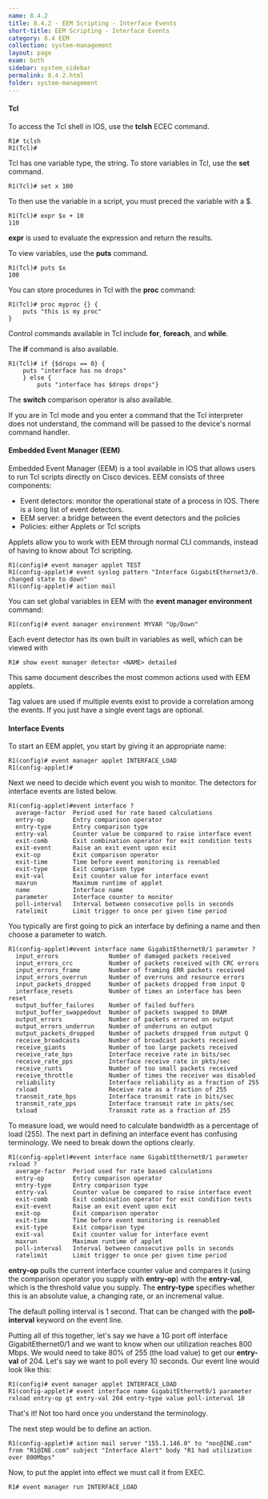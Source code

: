```yaml
---
name: 8.4.2
title: 8.4.2 - EEM Scripting - Interface Events
short-title: EEM Scripting - Interface Events
category: 8.4 EEM
collection: system-management
layout: page
exam: both
sidebar: system_sidebar
permalink: 8.4.2.html
folder: system-management
---
```

#### Tcl
To access the Tcl shell in IOS, use the **tclsh** ECEC command.
```
R1# tclsh
R1(Tcl)# 
```

Tcl has one variable type, the string. To store variables in Tcl, use the **set** command.
```
R1(Tcl)# set x 100
```
To then use the variable in a script, you must preced the variable with a $.
```
R1(Tcl)# expr $x + 10
110
```
**expr** is used to evaluate the expression and return the results.

To view variables, use the **puts** command.
```
R1(Tcl)# puts $x
100
```

You can store procedures in Tcl with the **proc** command:
```
R1(Tcl)# proc myproc {} {
	puts "this is my proc"
}
```
Control commands available in Tcl include **for**, **foreach**, and **while**.

The **if** command is also available.
```
R1(Tcl)# if {$drops == 0} {
	puts "interface has no drops"
	} else {
		puts "interface has $drops drops"}
```
The **switch** comparison operator is also available.

If you are in Tcl mode and you enter a command that the Tcl interpreter does not understand, the command will be passed to the device's normal command handler.
#### Embedded Event Manager (EEM)
Embedded Event Manager (EEM) is a tool available in IOS that allows users to run Tcl scripts directly on Cisco devices. EEM consists of three components:
- Event detectors: monitor the operational state of a process in IOS. There is a long list of event detectors.
- EEM server: a bridge between the event detectors and the policies
- Policies: either Applets or Tcl scripts

Applets allow you to work with EEM through normal CLI commands, instead of having to know about Tcl scripting.
```
R1(config)# event manager applet TEST
R1(config-applet)# event syslog pattern "Interface GigabitEthernet3/0. changed state to down"
R1(config-applet)# action mail
```
You can set global variables in EEM with the **event manager environment** command:
```
R1(config)# event manager environment MYVAR "Up/Down"
```
Each event detector has its own built in variables as well, which can be viewed with
```
R1# show event manager detector <NAME> detailed
```
This same document describes the most common actions used with EEM applets.

Tag values are used if multiple events exist to provide a correlation among the events. If you just have a single event tags are optional.

#### Interface Events
To start an EEM applet, you start by giving it an appropriate name:
```
R1(config)# event manager applet INTERFACE_LOAD
R1(config-applet)# 
```

Next we need to decide which event you wish to monitor. The detectors for interface events are listed below.
```
R1(config-applet)#event interface ?
  average-factor  Period used for rate based calculations
  entry-op        Entry comparison operator
  entry-type      Entry comparison type
  entry-val       Counter value be compared to raise interface event
  exit-comb       Exit combination operator for exit condition tests
  exit-event      Raise an exit event upon exit
  exit-op         Exit comparison operator
  exit-time       Time before event monitoring is reenabled
  exit-type       Exit comparison type
  exit-val        Exit counter value for interface event
  maxrun          Maximum runtime of applet
  name            Interface name
  parameter       Interface counter to monitor
  poll-interval   Interval between consecutive polls in seconds
  ratelimit       Limit trigger to once per given time period
```
You typically are first going to pick an interface by defining a name and then choose a parameter to watch.
```
R1(config-applet)#event interface name GigabitEthernet0/1 parameter ?
  input_errors              Number of damaged packets received
  input_errors_crc          Number of packets received with CRC errors
  input_errors_frame        Number of framing ERR packets received
  input_errors_overrun      Number of overruns and resource errors
  input_packets_dropped     Number of packets dropped from input Q
  interface_resets          Number of times an interface has been reset
  output_buffer_failures    Number of failed buffers
  output_buffer_swappedout  Number of packets swapped to DRAM
  output_errors             Number of packets errored on output
  output_errors_underrun    Number of underruns on output
  output_packets_dropped    Number of packets dropped from output Q
  receive_broadcasts        Number of broadcast packets received
  receive_giants            Number of too large packets received
  receive_rate_bps          Interface receive rate in bits/sec
  receive_rate_pps          Interface receive rate in pkts/sec
  receive_runts             Number of too small packets received
  receive_throttle          Number of times the receiver was disabled
  reliability               Interface reliability as a fraction of 255
  rxload                    Receive rate as a fraction of 255
  transmit_rate_bps         Interface transmit rate in bits/sec
  transmit_rate_pps         Interface transmit rate in pkts/sec
  txload                    Transmit rate as a fraction of 255
```
To measure load, we would need to calculate bandwidth as a percentage of load (255). The next part in defining an interface event has confusing terminology. We need to break down the options clearly.
```
R1(config-applet)#event interface name GigabitEthernet0/1 parameter rxload ?
  average-factor  Period used for rate based calculations
  entry-op        Entry comparison operator
  entry-type      Entry comparison type
  entry-val       Counter value be compared to raise interface event
  exit-comb       Exit combination operator for exit condition tests
  exit-event      Raise an exit event upon exit
  exit-op         Exit comparison operator
  exit-time       Time before event monitoring is reenabled
  exit-type       Exit comparison type
  exit-val        Exit counter value for interface event
  maxrun          Maximum runtime of applet
  poll-interval   Interval between consecutive polls in seconds
  ratelimit       Limit trigger to once per given time period
```
**entry-op** pulls the current interface counter value and compares it (using the comparison operator you supply with **entry-op**) with the **entry-val**, which is the threshold value you supply. The **entry-type** specifies whether this is an absolute value, a changing rate, or an incremenal value.

The default polling interval is 1 second. That can be changed with the **poll-interval** keyword on the event line.

Putting all of this together, let's say we have a 1G port off interface GigabitEthernet0/1 and we want to know when our utilization reaches 800 Mbps. We would need to take 80% of 255 (the load value) to get our **entry-val** of 204. Let's say we want to poll every 10 seconds. Our event line would look like this:
```
R1(config)# event manager applet INTERFACE_LOAD
R1(config-applet)# event interface name GigabitEthernet0/1 parameter rxload entry-op gt entry-val 204 entry-type value poll-interval 10
```
That's it! Not too hard once you understand the terminology.

The next step would be to define an action.
```
R1(config-applet)# action mail server "155.1.146.0" to "noc@INE.com" from "R1@INE.com" subject "Interface Alert" body "R1 had utilization over 800Mbps"
```

Now, to put the applet into effect we must call it from EXEC.
```
R1# event manager run INTERFACE_LOAD
```






















